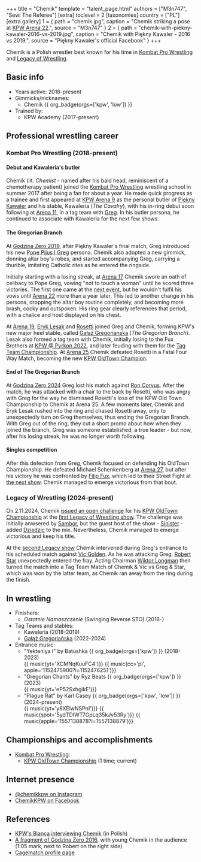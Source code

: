 +++
title = "Chemik"
template = "talent_page.html"
authors = ["M3n747", "Sewi The Referee"]
[extra]
toclevel = 2
[taxonomies]
country = ["PL"]
[extra.gallery]
1 = { path = "chemik.jpg", caption = "Chemik striking a pose at [KPW Arena 22](@/e/kpw/2023-05-19-kpw-arena-22.md).", source = "M3n747" }
2 = { path = "chemik-with-piekny-kawaler-2016-vs-2019.jpg", caption = "Chemik with Piękny Kawaler - 2016 vs 2019.", source = "Piękny Kawaler's official Facebook" }
+++

Chemik is a Polish wrestler best known for his time in [Kombat Pro Wrestling](@/o/kpw.md) and [Legacy of Wrestling](@/o/low.md).

## Basic info

* Years active: 2018-present
* Gimmicks/nicknames:
  - Chemik {{ org_badge(orgs=['kpw', 'low']) }}
* Trained by:
  - KPW Academy (2017-present)

## Professional wrestling career

### Kombat Pro Wrestling (2018-present)

#### Debut and Kawaleria's butler

Chemik (lit. _Chemist_ - named after his bald head, reminiscent of a chemotherapy patient) joined the [Kombat Pro Wrestling](@/o/kpw.md) wrestling school in summer 2017 after being a fan for about a year.
He made quick progress as a trainee and first appeared at [KPW Arena 9](@/e/kpw/2018-03-10-kpw-arena-9.md) as the personal butler of [Piękny Kawaler](@/w/piekny-kawaler.md) and his stable, Kawaleria (_The Cavalry_), with his in-ring debut soon following at [Arena 11](@/e/kpw/2018-11-03-kpw-arena-11.md), in a tag team with [Greg](@/w/greg.md).
In his butler persona, he continued to associate with Kawaleria for the next few shows.

#### The Gregorian Branch

At [Godzina Zero 2019](@/e/kpw/2019-08-17-kpw-godzina-zero-2019.md), after Piękny Kawaler's final match, Greg introduced his new [Pope Pijus I Greg](@/e/kpw/2019-08-17-kpw-godzina-zero-2019.md#aftermath) persona.
Chemik also adopted a new gimmick, donning altar boy's robes, and started accompanying Greg, carrying a thurible, imitating Catholic rites as he entered the ringside.

Initially starting with a losing streak, at [Arena 17](2021-08-21-kpw-arena-17.md) Chemik swore an oath of celibacy to Pope Greg, vowing "not to touch a woman" until he scored three victories.
The first one came at the [next event](@/e/kpw/2022-03-18-kpw-arena-18.md), but he wouldn't fulfil his vows until [Arena 22](@/e/kpw/2023-05-19-kpw-arena-22.md) more than a year later.
This led to another change in his persona, dropping the altar boy routine completely, and becoming more brash, cocky and outspoken. His ring gear clearly references that period, with a chalice and host displayed on his chest.

At [Arena 19](@/e/kpw/2022-06-10-kpw-arena-19.md), [Eryk Lesak](@/w/eryk-lesak.md) and [Rosetti](@/w/rosetti.md) joined Greg and Chemik, forming KPW's new major heel stable, called [Gałąź Gregoriańska](@/tt/galaz-gregorianska.md) (_The Gregorian Branch_).
Lesak also formed a tag team with Chemik, initially losing to the Fux Brothers at [KPW @ Pyrkon 2022](@/e/kpw/2022-06-18-kpw-pyrkon-2022.md), and later feuding with them for the [Tag Team Championship](@/c/kpw-tag-team-championship.md).
At [Arena 25](@/e/kpw/2024-05-17-kpw-arena-25.md) Chemik defeated Rosetti in a Fatal Four Way Match, becoming the new [KPW OldTown Champion](@/c/kpw-old-town-championship.md).

#### End of The Gregorian Branch

At [Godzina Zero 2024](@/e/kpw/2024-09-07-kpw-godzina-zero-2024.md) Greg lost his match against [Ron Corvus](@/w/ron-corvus.md). After the match, he was attacked with a chair to the back by Rosetti, who was angry with Greg for the way he dismissed Rosetti's loss of the KPW Old Town Championship to Chemik at Arena 25. A few moments later, Chemik and Eryk Lesak rushed into the ring and chased Rosetti away, only to unexpectedly turn on Greg themselves, thus ending the Gregorian Branch. With Greg out of the ring, they cut a short promo about how when they joined the branch, Greg was someone estabilished, a true leader - but now, after his losing streak, he was no longer worth following.

#### Singles competition

After this defection from Greg, Chemik focused on defending his OldTown Championship. He defeated Michael Schenkenberg at [Arena 27](@/e/kpw/2025-01-24-kpw-arena-27.md), but after his victory he was confronted by [Filip Fux](@/w/filip-fux.md), which led to their Street Fight at [the next show](@/e/kpw/2025-04-11-kpw-arena-28.md). Chemik managed to emerge victorious from that bout.

### Legacy of Wrestling (2024-present)

On 2.11.2024, Chemik [issued an open challenge][yt-chemik-challenge] for his [KPW OldTown Championship](@/c/kpw-old-town-championship.md) at the [first Legacy of Wrestling show](@/e/low/2024-12-01-low-1.md). The challenge was initially anwsered by [Sambor](@/w/sambor.md), but the guest host of the show - [Sinister](@/w/sinister.md) - added [Dziedzic](@/w/dziedzic.md) to the mix. Nevertheless, Chemik managed to emerge victorious and keep his title.

At the [second Legacy show](@/e/low/2025-04-06-low-2.md) Chemik intervened during Greg's entrance to his scheduled match against [Vic Golden](@/w/vic-golden.md). As he was attacking Greg, [Robert Star](@/w/robert-star.md) unexpectedly entered the fray. Acting Chairman [Wiktor Longman](@/w/wiktor-longman.md) then turned the match into a Tag Team Match of Chemik & Vic vs Greg & Star, which was won by the latter team, as Chemik ran away from the ring during the finish.

## In wrestling

* Finishers:
  - _Ostatnie Namaszczenie_ (Swinging Reverse STO) (2018-)
* Tag Teams and stables:
  - Kawaleria (2018-2019)
  - [Gałąź Gregoriańska](@/tt/galaz-gregorianska.md) (2022-2024)
* Entrance music:
  - "Yekteniya I" by Batushka
    {{ org_badge(orgs=['kpw']) }} (2018-2023) <br>
    {{ music(yt='XCMNqKuuFC4')}}
    {{ music(cc='pl', apple='1152475900?i=1152476251')}}
  - "Gregorian Chants" by Ryz Beats
    {{ org_badge(orgs=['kpw']) }} (2023) <br>
    {{ music(yt='eP52SxhgikE')}}
  - "Plague Rat" by Karl Casey
    {{ org_badge(orgs=['kpw', 'low']) }} (2024-present) <br>
    {{ music(yt='y8XElwNSPnI')}}
    {{ music(spot='5ydTDIWT7GpLq35kJv53Ry')}}
    {{ music(apple='1557138878?i=1557138879')}}

## Championships and accomplishments

* [Kombat Pro Wrestling](@/o/kpw.md):
  - [KPW OldTown Championship](@/c/kpw-old-town-championship.md) (1 time; current)

## Internet presence

* [@chemikkpw on Instagram](https://instagram.com/chemikkpw)
* [ChemikKPW on Facebook](https://www.facebook.com/ChemikKPW)

## References

* [KPW's Bianca interviewing Chemik](https://www.youtube.com/watch?v=K7J0zvAK264) (in Polish)
* [A fragment of Godzina Zero 2016](https://youtu.be/wmAyKa51clM?si=2YCEPHWYSpdoTR3a&t=65), with young Chemik in the audience (1:05 mark, next to Robert on the right side)
* [Cagematch profile page](https://www.cagematch.net/?id=2&nr=25615)

[yt-chemik-challenge]: https://www.youtube.com/watch?v=QwlnIhkcN40
